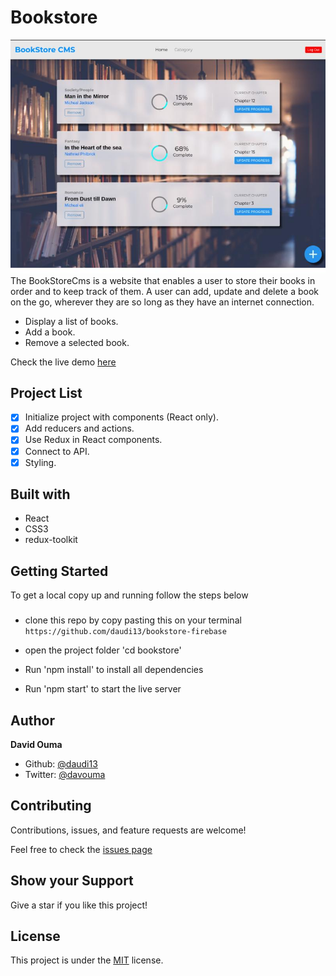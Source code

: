 # Bookstore

![](./public/booksto.jpeg)
The BookStoreCms is a website that enables a user to store their books in order and to keep track of them. A user can add, update and delete a book on the go, wherever they are so long as they have an internet connection.

- Display a list of books.
- Add a book.
- Remove a selected book.

Check the live demo [here](https://bookstorecms.vercel.app/)

## Project List

- [x] Initialize project with components (React only).
- [x] Add reducers and actions.
- [x] Use Redux in React components.
- [x] Connect to API.
- [x] Styling.

## Built with
- React
- CSS3
- redux-toolkit

## Getting Started
To get a local copy up and running follow the steps below

### 
- clone this repo by copy pasting this on your terminal ``https://github.com/daudi13/bookstore-firebase``

- open the project folder 'cd bookstore'
- Run 'npm install' to install all dependencies
- Run 'npm start' to start the live server

## Author
**David Ouma**
- Github: [@daudi13](https://github.com/daudi13/)
- Twitter: [@davouma](https://github.com/daudi13/)

## Contributing
Contributions, issues, and feature requests are welcome!

Feel free to check the [issues page](https://github.com/daudi13/bookstore-firebase/issues)

## Show your Support
Give a star if you like this project!


## License
This project is under the [MIT](./LICENSE) license.